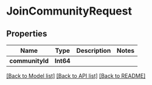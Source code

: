 # JoinCommunityRequest

## Properties
Name | Type | Description | Notes
------------ | ------------- | ------------- | -------------
**communityId** | **Int64** |  | 

[[Back to Model list]](../README.md#documentation-for-models) [[Back to API list]](../README.md#documentation-for-api-endpoints) [[Back to README]](../README.md)


